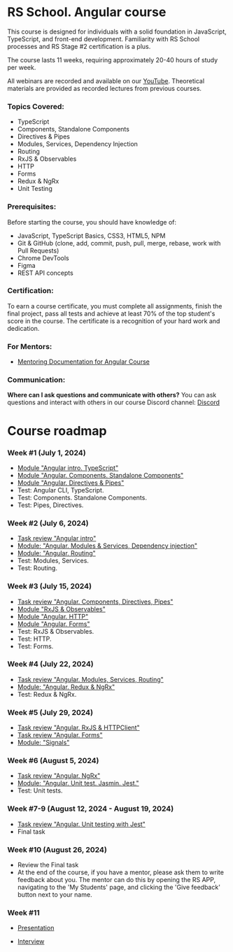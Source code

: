 # RS School. Angular course

This course is designed for individuals with a solid foundation in JavaScript, TypeScript, and front-end development. Familiarity with RS School processes and RS Stage #2 certification is a plus.

The course lasts 11 weeks, requiring approximately 20-40 hours of study per week.

All webinars are recorded and available on our [YouTube](https://youtube.com/c/rollingscopesschool). Theoretical materials are provided as recorded lectures from previous courses.

### Topics Covered:

- TypeScript
- Components, Standalone Components
- Directives & Pipes
- Modules, Services, Dependency Injection
- Routing
- RxJS & Observables
- HTTP
- Forms
- Redux & NgRx
- Unit Testing

### Prerequisites:

Before starting the course, you should have knowledge of:

- JavaScript, TypeScript Basics, CSS3, HTML5, NPM
- Git & GitHub (clone, add, commit, push, pull, merge, rebase, work with Pull Requests)
- Chrome DevTools
- Figma
- REST API concepts

### Certification:

To earn a course certificate, you must complete all assignments, finish the final project, pass all tests and achieve at least 70% of the top student's score in the course. The certificate is a recognition of your hard work and dedication.

### For Mentors:

- [Mentoring Documentation for Angular Course](./mentoring/README.md)

### Communication:

**Where can I ask questions and communicate with others?**
You can ask questions and interact with others in our course Discord channel: [Discord](https://discord.gg/PBYW4ZvKSE)

# Course roadmap

### Week #1 (July 1, 2024)

- [Module "Angular intro. TypeScript"](modules/intro/README-ENG.md)
- [Module "Angular. Components. Standalone Components"](modules/components/README-ENG.md)
- [Module "Angular. Directives & Pipes"](modules/directives-and-pipes/README-ENG.md)
- Test: Angular CLI, TypeScript.
- Test: Components. Standalone Components.
- Test: Pipes, Directives.

### Week #2 (July 6, 2024)

- [Task review "Angular intro"](../tasks/angular/intro.md)
- [Module: "Angular. Modules & Services, Dependency injection"](modules/modules-and-services/README-ENG.md)
- [Module: "Angular. Routing"](modules/routing/README-ENG.md)
- Test: Modules, Services.
- Test: Routing.

### Week #3 (July 15, 2024)

- [Task review "Angular. Components, Directives, Pipes"](../tasks/angular/components-directives-pipes.md)
- [Module "RxJS & Observables"](modules/rxjs/README-ENG.md)
- [Module "Angular. HTTP"](modules/http/README-ENG.md)
- [Module "Angular. Forms"](modules/forms/README-ENG.md)
- Test: RxJS & Observables.
- Test: HTTP.
- Test: Forms.

### Week #4 (July 22, 2024)

- [Task review "Angular. Modules, Services, Routing"](../tasks/angular/modules-services-routing.md)
- [Module: "Angular. Redux & NgRx"](modules/redux/README-ENG.md)
- Test: Redux & NgRx.

### Week #5 (July 29, 2024)

- [Task review "Angular. RxJS & HTTPClient"](../tasks/angular/rxjs-observables-http.md)
- [Task review "Angular. Forms"](../tasks/angular/forms.md)
- [Module: "Signals"](modules/signals/README-ENG.md)

### Week #6 (August 5, 2024)

- [Task review "Angular. NgRx"](../tasks/angular/NgRX.md)
- [Module: "Angular. Unit test. Jasmin. Jest."](modules/unit-test/README-ENG.md)
- Test: Unit tests.

### Week #7-9 (August 12, 2024 - August 19, 2024)

- [Task review "Angular. Unit testing with Jest"](../tasks/angular/unit-testing-jest.md)
- Final task

### Week #10 (August 26, 2024)

- Review the Final task
- At the end of the course, if you have a mentor, please ask them to write feedback about you. The mentor can do this by opening the RS APP, navigating to the 'My Students' page, and clicking the 'Give feedback' button next to your name.

### Week #11

- [Presentation](modules/peresentation/README-ENG.md)

- [Interview](modules/interview/README.md)
